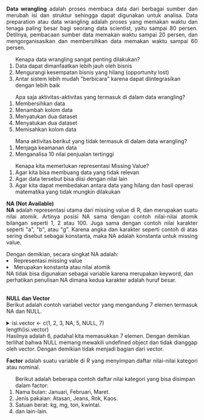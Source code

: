 <p align="justify"><b>Data wrangling</b> adalah proses membaca data dari berbagai sumber dan merubah isi dan struktur sehingga dapat digunakan untuk analisa. Data preparation atau data wrangling adalah proses yang memakan waktu dan tenaga paling besar bagi seorang data scientist, yaitu sampai 80 persen. Detilnya, pembacaan sumber data memakan waktu sampai 20 persen, dan mengorganisasikan dan membersihkan data memakan waktu sampai 60 persen.</p>


<ol>Kenapa data wrangling sangat penting dilakukan?
  <li>Data dapat dimanfaatkan lebih jauh oleh bisnis</li>
  <li>Mengurangi kesempatan bisnis yang hilang (opportunity lost)</li>
  <li>Antar sistem lebih mudah "berbicara" karena dapat diintegrasikan dengan lebih baik</li></ol>
  
<ol>Apa saja aktivitas-aktivitas yang termasuk di dalam data wrangling?
  <li>Membersihkan data</li>
  <li>Menambah kolom data</li>
  <li>Menyatukan dua dataset</li>
  <li>Menyatukan dua dataset</li>
  <li>Memisahkan kolom data</li></ol>
  
  <ol>Mana aktivitas berikut yang tidak termasuk di dalam data wrangling?
<li>Menjaga keamanan data</li>
<li>Menganalisa 10 nilai penjualan tertinggi</li></ol>

<ol>Kenapa kita memerlukan representasi Missing Value? 
  <li>Agar kita bisa membuang data yang tidak relevan</li>
  <li>Agar data tersebut bisa diisi dengan nilai lain</li>
  <li>Agar kita dapat membedakan antara data yang hilang dan hasil operasi matematika yang tidak mungkin dilakukan</li></ol>


<p align="justify"><b>NA (Not Available)</b></br><b>NA</b> adalah representasi utama dari missing value di R, dan merupakan suatu nilai atomik. Artinya posisi NA sama dengan contoh nilai-nilai atomik bilangan seperti 1, 2 atau 100. Juga sama dengan contoh nilai karakter seperti "a", "b",  atau "g". Karena angka dan karakter seperti contoh di atas sering disebut sebagai konstanta, maka NA adalah konstanta untuk missing value. </br></p>
  <ui>Dengan demikian, secara singkat NA adalah:
<li>Representasi missing value</li><li>Merupakan konstanta atau nilai atomik </li>
NA tidak bisa digunakan sebagai variable karena merupakan keyword, dan perhatikan penulisan NA dimana kedua karakter adalah huruf besar.<ui></br></br>

<p align="justify"><b>NULL dan Vector</b></br>Berikut adalah contoh variabel vector yang mengandung 7 elemen termasuk NA dan NULL.
<details>
  <summary>isi.vector <- c(1, 2, 3, NA, 5, NULL, 7)</br>length(isi.vector)</summary>
  <table border="0"><tr><td><i>Output :</i></td><td>> isi.vector <- c(1, 2, 3, NA, 5, NULL, 7)</br>> length(isi.vector)</br>[1] 6</td></tr></table>
</details>
Hasilnya adalah 6, padahal kita memasukkan 7 elemen. Dengan demikian terlihat bahwa NULL memang mewakili undefined object dan tidak dianggap oleh vector. Dengan demikian tidak menjadi bagian dari vector.</p>

<p align="justify"><b>Factor</b> adalah suatu variable di R yang menyimpan daftar nilai-nilai kategori atau nominal.</p>
<ol>Berikut adalah beberapa contoh daftar nilai kategori yang bisa disimpan dalam factor:
<li>Nama bulan: Januari, Februari, Maret.</li>
<li>Jenis pakaian: Atasan, Jeans, Rok, Kaos.</li>
<li>Satuan berat: kg, mg, ton, kwintal.</li>
<li>dan lain-lain.</li></ol>

